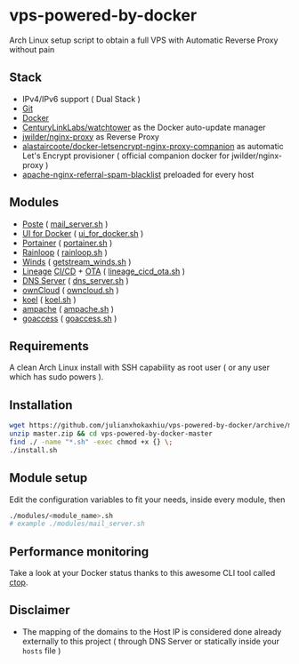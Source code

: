 # vps-powered-by-docker
Arch Linux setup script to obtain a full VPS with Automatic Reverse Proxy without pain

## Stack
- IPv4/IPv6 support ( Dual Stack )
- [Git](https://git-scm.com/)
- [Docker](https://www.docker.com/)
- [CenturyLinkLabs/watchtower](https://github.com/CenturyLinkLabs/watchtower) as the Docker auto-update manager
- [jwilder/nginx-proxy](https://github.com/jwilder/nginx-proxy) as Reverse Proxy
- [alastaircoote/docker-letsencrypt-nginx-proxy-companion](https://github.com/alastaircoote/docker-letsencrypt-nginx-proxy-companion) as automatic Let's Encrypt provisioner ( official companion docker for jwilder/nginx-proxy )
- [apache-nginx-referral-spam-blacklist](https://github.com/Stevie-Ray/apache-nginx-referral-spam-blacklist) preloaded for every host

## Modules
- [Poste](https://poste.io) ( [mail_server.sh](modules/mail_server.sh) )
- [UI for Docker](https://github.com/kevana/ui-for-docker) ( [ui_for_docker.sh](modules/ui_for_docker.sh) )
- [Portainer](https://github.com/portainer/portainer) ( [portainer.sh](modules/portainer.sh) )
- [Rainloop](http://www.rainloop.net/) ( [rainloop.sh](modules/rainloop.sh) )
- [Winds](http://winds.getstream.io/) ( [getstream_winds.sh](modules/getstream_winds.sh) )
- [Lineage](http://lineageos.org/) [CI/CD](https://github.com/julianxhokaxhiu/docker-lineage-cicd) + [OTA](https://github.com/julianxhokaxhiu/LineageOTA) ( [lineage_cicd_ota.sh](modules/lineage_cicd_ota.sh) )
- [DNS Server](https://github.com/julianxhokaxhiu/docker-powerdns) ( [dns_server.sh](modules/dns_server.sh) )
- [ownCloud](https://owncloud.org/) ( [owncloud.sh](modules/owncloud.sh) )
- [koel](https://koel.phanan.net/) ( [koel.sh](modules/koel.sh) )
- [ampache](http://ampache.org/) ( [ampache.sh](modules/ampache.sh) )
- [goaccess](https://goaccess.io/) ( [goaccess.sh](modules/goaccess.sh) )

## Requirements
A clean Arch Linux install with SSH capability as root user ( or any user which has sudo powers ).

## Installation
```bash
wget https://github.com/julianxhokaxhiu/vps-powered-by-docker/archive/master.zip
unzip master.zip && cd vps-powered-by-docker-master
find ./ -name "*.sh" -exec chmod +x {} \;
./install.sh
```

## Module setup
Edit the configuration variables to fit your needs, inside every module, then
```bash
./modules/<module_name>.sh
# example ./modules/mail_server.sh
```

## Performance monitoring
Take a look at your Docker status thanks to this awesome CLI tool called [ctop](https://github.com/bcicen/ctop).

## Disclaimer
- The mapping of the domains to the Host IP is considered done already externally to this project ( through DNS Server or statically inside your `hosts` file )
